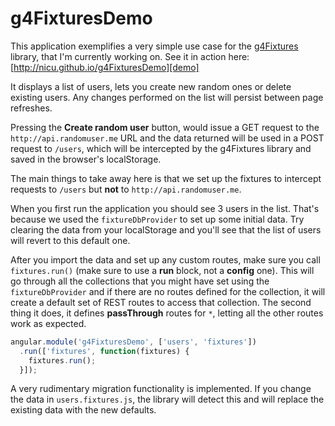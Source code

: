 # g4FixturesDemo

This application exemplifies a very simple use case for the [g4Fixtures][g4f-repo] library, that I'm currently working on. See it in action here: [http://nicu.github.io/g4FixturesDemo][demo]

It displays a list of users, lets you create new random ones or delete existing users. Any changes performed on the list will persist between page refreshes.

Pressing the **Create random user** button, would issue a GET request to the `http://api.randomuser.me` URL and the data returned will be used in a POST request to `/users`, which will be intercepted by the g4Fixtures library and saved in the browser's localStorage.

The main things to take away here is that we set up the fixtures to intercept requests to `/users` but **not** to `http://api.randomuser.me`.

When you first run the application you should see 3 users in the list. That's because we used the `fixtureDbProvider` to set up some initial data. Try clearing the data from your localStorage and you'll see that the list of users will revert to this default one.

After you import the data and set up any custom routes, make sure you call `fixtures.run()` (make sure to use a **run** block, not a **config** one). This will go through all the collections that you might have set using the `fixtureDbProvider` and if there are no routes defined for the collection, it will create a default set of REST routes to access that collection. The second thing it does, it defines **passThrough** routes for `*`, letting all the other routes work as expected.

```js
angular.module('g4FixturesDemo', ['users', 'fixtures'])
  .run(['fixtures', function(fixtures) {
    fixtures.run();
  }]);
```
A very rudimentary migration functionality is implemented.
If you change the data in `users.fixtures.js`, the library will detect this and will replace the existing data with the new defaults.


[g4f-repo]: https://github.com/AllegiantAir/g4-fixtures
[demo]: http://nicu.github.io/g4FixturesDemo/
